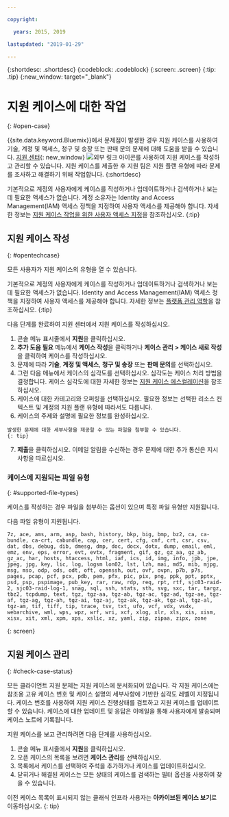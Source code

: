 ```yaml
---

copyright:

  years: 2015, 2019

lastupdated: "2019-01-29"

---
```


{:shortdesc: .shortdesc}
{:codeblock: .codeblock}
{:screen: .screen}
{:tip: .tip}
{:new_window: target="_blank"}

# 지원 케이스에 대한 작업 
{: #open-case}

{{site.data.keyword.Bluemix}}에서 문제점이 발생한 경우 지원 케이스를 사용하여 기술, 계정 및 액세스, 청구 및 송장 또는 판매 문의 문제에 대해 도움을 받을 수 있습니다. [지원 센터](https://dev.console.cloud.ibm.com/unifiedsupport/supportcenter){: new_window} ![외부 링크 아이콘](../icons/launch-glyph.svg "외부 링크 아이콘")를 사용하여 지원 케이스를 작성하고 관리할 수 있습니다. 지원 케이스를 제출한 후 지원 팀은 지원 플랜 유형에 따라 문제를 조사하고 해결하기 위해 작업합니다.
{:shortdesc}

기본적으로 계정의 사용자에게 케이스를 작성하거나 업데이트하거나 검색하거나 보는 데 필요한 액세스가 없습니다. 계정 소유자는 Identity and Access Management(IAM) 액세스 정책을 지정하여 사용자 액세스를 제공해야 합니다. 자세한 정보는 [지원 케이스 작업을 위한 사용자 액세스 지정](/docs/get-support?topic=get-support-access#access)을 참조하십시오.
{:tip}

## 지원 케이스 작성
{: #opentechcase}

모든 사용자가 지원 케이스의 유형을 열 수 있습니다.

기본적으로 계정의 사용자에게 케이스를 작성하거나 업데이트하거나 검색하거나 보는 데 필요한 액세스가 없습니다. Identity and Access Management(IAM) 액세스 정책을 지정하여 사용자 액세스를 제공해야 합니다. 자세한 정보는 [플랫폼 관리 역할](/docs/iam?topic=iam-platformroles#platformroles)을 참조하십시오.
{:tip}

다음 단계를 완료하여 지원 센터에서 지원 케이스를 작성하십시오. 

  1. 콘솔 메뉴 표시줄에서 **지원**을 클릭하십시오.
  2. **추가 도움 필요** 메뉴에서 **케이스 작성**을 클릭하거나 **케이스 관리 > 케이스 새로 작성**을 클릭하여 케이스를 작성하십시오.
  3. 문제에 따라 **기술**, **계정 및 액세스**, **청구 및 송장** 또는 **판매 문의**를 선택하십시오.
  4. 그런 다음 메뉴에서 케이스의 심각도를 선택하십시오. 심각도는 케이스 처리 방법을 결정합니다. 케이스 심각도에 대한 자세한 정보는 [지원 케이스 에스컬레이션](/docs/get-support?topic=get-support-escalation#escalation)을 참조하십시오.
  5. 케이스에 대한 카테고리와 오퍼링을 선택하십시오. 필요한 정보는 선택한 리소스 컨텍스트 및 계정의 지원 플랜 유형에 따라서도 다릅니다.
  6. 케이스의 주제와 설명에 필요한 정보를 완성하십시오. 
  
    발생한 문제에 대한 세부사항을 제공할 수 있는 파일을 첨부할 수 있습니다.
    {: tip}
  7. **제출**을 클릭하십시오. 이메일 알림을 수신하는 경우 문제에 대한 추가 통신은 지시사항을 따르십시오. 

### 케이스에 지원되는 파일 유형 
{: #supported-file-types}

케이스를 작성하는 경우 파일을 첨부하는 옵션이 있으며 특정 파일 유형만 지원됩니다. 

다음 파일 유형이 지원됩니다.  

```
7z, ace, ams, arm, asp, bash, history, bkp, big, bmp, bz2, ca, ca-bundle, ca-crt, cabundle, cap, cer, cert, cfg, cnf, crt, csr, csv, dat, dbs, debug, dib, dmesg, dmp, doc, docx, dotx, dump, email, eml, emz, env, eps, error, evt, evtx, fragment, gif, gz, gz_aa, gz_ab, gz_ac, har, hosts, htaccess, html, iaf, ics, id, img, info, jpb, jpe, jpeg, jpg, key, lic, log, logsm lon02, lst, lzh, mai, md5, mib, mjpg, msg, mso, odp, ods, odt, oft, openssh, out, ovf, ovpn, p7b, p7s, pages, pcap, pcf, pcx, pdb, pem, pfx, pic, pix, png, ppk, ppt, pptx, psd, psp, pspimage, pub_key, rar, raw, rdp, req, rpt, rtf, sjc03-raid-2, sjc03-raid-log-1, snag, sql, ssh, stats, sth, svg, sxc, tar, targz, tbz2, tcpdump, text, tgz, tgz-aa, tgz-ab, tgz-ac, tgz-ad, tgz-ae, tgz-af, tgz-ag, tgz-ah, tgz-ai, tgz-aj, tgz-ak, tgz-ak, tgz-al, tgz-al, tgz-am, tif, tiff, tip, trace, tsv, txt, ufo, vcf, vdx, vsdx, webarchive, wml, wps, wpz, wrf, wri, xcf, xlog, xlr, xls, xis, xism, xisx, xit, xml, xpm, xps, xslic, xz, yaml, zip, zipaa, zipx, zone
```
{: screen}

## 지원 케이스 관리 
{: #check-case-status}

모든 클라이언트 지원 문제는 지원 케이스에 문서화되어 있습니다. 각 지원 케이스에는 참조용 고유 케이스 번호 및 케이스 설명의 세부사항에 기반한 심각도 레벨이 지정됩니다. 케이스 번호를 사용하여 지원 케이스 진행상태를 검토하고 지원 케이스를 업데이트할 수 있습니다. 케이스에 대한 업데이트 및 응답은 이메일을 통해 사용자에게 발송되며 케이스 노트에 기록됩니다. 

지원 케이스를 보고 관리하려면 다음 단계를 사용하십시오.

  1. 콘솔 메뉴 표시줄에서 **지원**을 클릭하십시오.
  2. 오픈 케이스의 목록을 보려면 **케이스 관리**를 선택하십시오.
  3. 목록에서 케이스를 선택하여 주석을 추가하거나 케이스를 업데이트하십시오.
  4. 닫히거나 해결된 케이스는 모든 상태의 케이스를 검색하는 필터 옵션을 사용하여 찾을 수 있습니다.  

이전 케이스 목록이 표시되지 않는 클래식 인프라 사용자는 **아카이브된 케이스 보기**로 이동하십시오.
{: tip}

